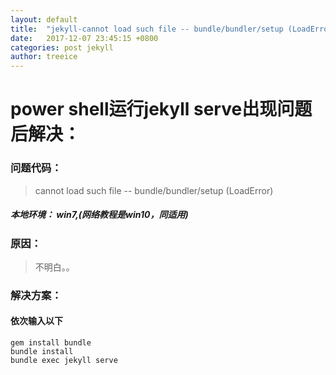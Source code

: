 ```yaml
---
layout: default
title:  "jekyll-cannot load such file -- bundle/bundler/setup (LoadError)"
date:   2017-12-07 23:45:15 +0800
categories: post jekyll 
author: treeice
---
```

# power shell运行jekyll serve出现问题后解决：
### 问题代码：
> cannot load such file -- bundle/bundler/setup (LoadError)

##### 本地环境： win7,(网络教程是win10，同适用)

### 原因：
 > 不明白。。

### 解决方案：

#### 依次输入以下
```
gem install bundle
bundle install
bundle exec jekyll serve
```
